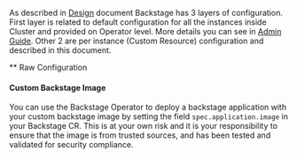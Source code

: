 
As described in [Design](design.md) document Backstage has 3 layers of configuration.
First layer is related to default configuration for all the instances inside Cluster and provided on Operator level. More details you can see in [Admin Guide](admin.md).
Other 2 are per instance (Custom Resource) configuration and described in this document.

** Raw Configuration



#### Custom Backstage Image

You can use the Backstage Operator to deploy a backstage application with your custom backstage image by setting the field `spec.application.image` in your Backstage CR. This is at your own risk and it is your responsibility to ensure that the image is from trusted sources, and has been tested and validated for security compliance.